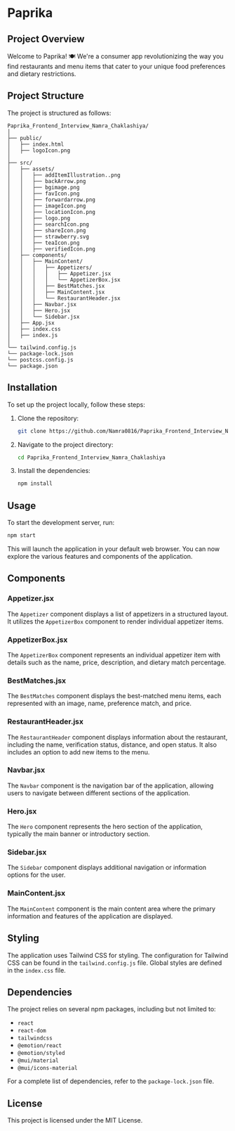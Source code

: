 
# Paprika

## Project Overview

Welcome to Paprika! 🍽️ We're a consumer app revolutionizing the way you find restaurants and menu items that cater to your unique food preferences and dietary restrictions.

## Project Structure

The project is structured as follows:

```plaintext
Paprika_Frontend_Interview_Namra_Chaklashiya/
│
├── public/
│   ├── index.html
│   ├── logoIcon.png
│
├── src/
│   ├── assets/
│   │   ├── addItemIllustration..png
│   │   ├── backArrow.png
│   │   ├── bgimage.png
│   │   ├── favIcon.png
│   │   ├── forwardarrow.png
│   │   ├── imageIcon.png
│   │   ├── locationIcon.png
│   │   ├── logo.png
│   │   ├── searchIcon.png
│   │   ├── shareIcon.png
│   │   ├── strawberry.svg
│   │   ├── teaIcon.png
│   │   ├── verifiedIcon.png
│   ├── components/
│   │   ├── MainContent/
│   │   │   ├── Appetizers/
│   │   │   │   ├── Appetizer.jsx
│   │   │   │   └── AppetizerBox.jsx
│   │   │   ├── BestMatches.jsx
│   │   │   ├── MainContent.jsx
│   │   │   └── RestaurantHeader.jsx
│   │   ├── Navbar.jsx
│   │   ├── Hero.jsx
│   │   └── Sidebar.jsx
│   ├── App.jsx
│   ├── index.css
│   ├── index.js
│
└── tailwind.config.js
└── package-lock.json
└── postcss.config.js
└── package.json
```

## Installation

To set up the project locally, follow these steps:

1. Clone the repository:
   ```bash
   git clone https://github.com/Namra0816/Paprika_Frontend_Interview_Namra_Chaklashiya.git
   ```
2. Navigate to the project directory:
   ```bash
   cd Paprika_Frontend_Interview_Namra_Chaklashiya
   ```
3. Install the dependencies:
   ```bash
   npm install
   ```

## Usage

To start the development server, run:
```bash
npm start
```

This will launch the application in your default web browser. You can now explore the various features and components of the application.

## Components

### Appetizer.jsx

The `Appetizer` component displays a list of appetizers in a structured layout. It utilizes the `AppetizerBox` component to render individual appetizer items.

### AppetizerBox.jsx

The `AppetizerBox` component represents an individual appetizer item with details such as the name, price, description, and dietary match percentage.

### BestMatches.jsx

The `BestMatches` component displays the best-matched menu items, each represented with an image, name, preference match, and price.

### RestaurantHeader.jsx

The `RestaurantHeader` component displays information about the restaurant, including the name, verification status, distance, and open status. It also includes an option to add new items to the menu.

### Navbar.jsx

The `Navbar` component is the navigation bar of the application, allowing users to navigate between different sections of the application.

### Hero.jsx

The `Hero` component represents the hero section of the application, typically the main banner or introductory section.

### Sidebar.jsx

The `Sidebar` component displays additional navigation or information options for the user.

### MainContent.jsx

The `MainContent` component is the main content area where the primary information and features of the application are displayed.

## Styling

The application uses Tailwind CSS for styling. The configuration for Tailwind CSS can be found in the `tailwind.config.js` file. Global styles are defined in the `index.css` file.

## Dependencies

The project relies on several npm packages, including but not limited to:

- `react`
- `react-dom`
- `tailwindcss`
- `@emotion/react`
- `@emotion/styled`
- `@mui/material`
- `@mui/icons-material`

For a complete list of dependencies, refer to the `package-lock.json` file.

## License

This project is licensed under the MIT License.
